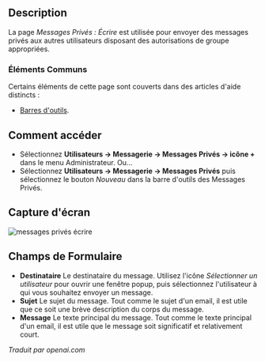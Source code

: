 <!-- Filename: Help4.x:Private_Messages:_Write  / Display title: Messages Privés : Écrire -->

## Description

La page *Messages Privés : Écrire* est utilisée pour envoyer des messages privés aux autres utilisateurs disposant des autorisations de groupe appropriées.

### Éléments Communs

Certains éléments de cette page sont couverts dans des articles d'aide distincts :

* [Barres d'outils](jdocmanual?article=help/common-elements/toolbars).

## Comment accéder

- Sélectionnez **Utilisateurs → Messagerie → Messages Privés → icône +** dans le menu Administrateur. Ou...
- Sélectionnez **Utilisateurs → Messagerie → Messages Privés** puis sélectionnez le bouton *Nouveau* dans la barre d'outils des Messages Privés.

## Capture d'écran

![messages privés écrire](../../../fr/images/private-messages/private-messages-write.png)

## Champs de Formulaire

- **Destinataire** Le destinataire du message. Utilisez l'icône *Sélectionner un utilisateur* pour 
  ouvrir une fenêtre popup, puis sélectionnez l'utilisateur à qui vous souhaitez envoyer un message.
- **Sujet** Le sujet du message. Tout comme le sujet d'un
  email, il est utile que ce soit une brève description du corps du message.
- **Message** Le texte principal du message. Tout comme le texte principal
  d'un email, il est utile que le message soit significatif et relativement court.

*Traduit par openai.com*

